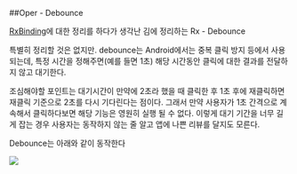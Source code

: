 ##Oper - Debounce

[RxBinding](https://github.com/sk392/TIL/blob/master/android/android_rxbinding.md)에 대한 정리를 하다가 생각난 김에 정리하는 Rx - Debounce

특별히 정리할 것은 없지만. debounce는 Android에서는 중복 클릭 방지 등에서 사용 되는데, 특정 시간을 정해주면(예를 들면 1초) 해당 시간동안 클릭에 대한 결과를 전달하지 않고 대기한다.

조심해야할 포인트는 대기시간이 만약에 2초라 했을 때 클릭한 후 1초 후에 재클릭하면 재클릭 기준으로 2초를 다시 기다린다는 점이다. 그래서 만약 사용자가 1초 간격으로 계속해서 클릭하다보면 해당 기능은 영원히 실행 될 수 없다. 이렇게 대기 기간을 너무 길게 잡는 경우 사용자는 동작하지 않는 줄 알고 앱에 나쁜 리뷰를 달지도 모른다.

Debounce는 아래와 같이 동작한다

![](https://user-images.githubusercontent.com/18481078/58364779-35213700-7ef4-11e9-8eb6-eedc29e31cd8.png)
